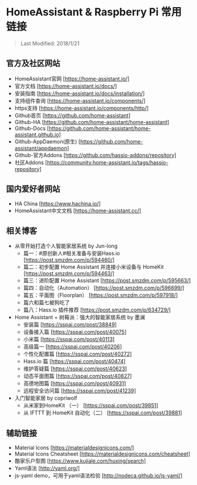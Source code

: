 # HomeAssistant & Raspberry Pi 常用链接

> Last Modified: 2018/1/21

## 官方及社区网站
- HomeAssistant官网 [https://home-assistant.io/]
- 官方文档 [https://home-assistant.io/docs/]
- 安装指南 [https://home-assistant.io/docs/installation/]
- 支持组件查询 [https://home-assistant.io/components/]
- https支持 [https://home-assistant.io/components/http/]
- Github首页 [https://github.com/home-assistant]
- Github-HA [https://github.com/home-assistant/home-assistant]
- Github-Docs [https://github.com/home-assistant/home-assistant.github.io]
- Github-AppDaemon(原生) [https://github.com/home-assistant/appdaemon]
- Github-官方Addons [https://github.com/hassio-addons/repository]
- 社区Addons [https://community.home-assistant.io/tags/hassio-repository]

## 国内爱好者网站
- HA China [https://www.hachina.io/]
- HomeAssistant中文文档 [https://home-assistant.cc/]

## 相关博客
- 从零开始打造个人智能家居系统 by Jun-long
	- 篇一：#原创新人#相关准备与安装Hass.io [https://post.smzdm.com/p/594460/]
	- 篇二：初步配置 Home Assistant 并连接小米设备与 HomeKit [https://post.smzdm.com/p/594463/]
	- 篇三：进阶配置 Home Assistant [https://post.smzdm.com/p/595663/]
	- 篇四：自动化（Automation） [https://post.smzdm.com/p/596699/]
	- 篇五：平面图（Floorplan） [https://post.smzdm.com/p/597918/]
	- 篇六和篇七被狗吃了
	- 篇八：Hass.io 插件推荐 [https://post.smzdm.com/p/634729/]
- Home Assistant + 树莓派：强大的智能家居系统 by 墨澜
	- 安装篇 [https://sspai.com/post/38849] 
	- 设备接入篇 [https://sspai.com/post/40075]
	- 小米篇 [https://sspai.com/post/40113]
	- 高级篇一 [https://sspai.com/post/40206]
	- 个性化配置篇 [https://sspai.com/post/40272]
	- Hass.io 篇 [https://sspai.com/post/40474]
	- 维护答疑篇 [https://sspai.com/post/40623]
	- 动态平面图篇 [https://sspai.com/post/40827]
	- 高德地图篇 [https://sspai.com/post/40931]
	- 远程安全访问篇 [https://sspai.com/post/41239]
- 入门智能家居 by copriwolf
	- 从米家到HomeKit （一） [https://sspai.com/post/39851]
	- 从 IFTTT 到 HomeKit 自动化（二） [https://sspai.com/post/39881]

## 辅助链接
- Material Icons [https://materialdesignicons.com/]
- Material Icons Cheatsheet [https://materialdesignicons.com/cheatsheet]
- 酷家乐户型图 [https://www.kujiale.com/huxing/search]
- Yaml语法 [http://yaml.org/]
- js-yaml demo，可用于yaml语法检验 [http://nodeca.github.io/js-yaml/]
